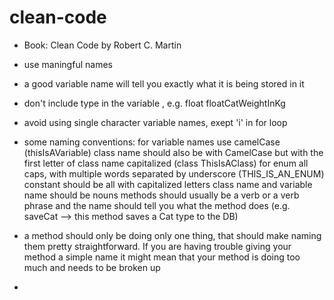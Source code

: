 # clean-code

- Book: Clean Code by Robert C. Martin
- use maningful names 
- a good variable name will tell you exactly what it is being stored in it
- don't include type in the variable , e.g. float floatCatWeightInKg 
- avoid using single character variable names, exept 'i' in for loop
- some naming conventions: 
      for variable names use camelCase (thisIsAVariable)
      class name should also be with CamelCase but with the first letter of class name capitalized (class ThisIsAClass)
      for enum all caps, with multiple words separated by underscore (THIS_IS_AN_ENUM)
      constant should be all with capitalized letters
      class name and variable name should be nouns 
      methods should usually be a verb or a verb phrase and the name should tell you what the method does (e.g. saveCat --> this method saves a Cat type to the DB)
      
 - a method should only be doing only one thing, that should make naming them pretty straightforward. If you are having trouble giving your method a simple name it might mean that your method is doing too much and needs to be broken up 
 - 
      
